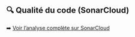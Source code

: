 ## 🔍 Qualité du code (SonarCloud)

➡️ [Voir l’analyse complète sur SonarCloud](https://sonarcloud.io/project/branches_list?id=yassine07K_sharePortfolio---VSCode)
